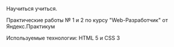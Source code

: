Научиться учиться.

Практические работы № 1 и 2 по курсу "Web-Разработчик" от Яндекс.Практикум

Используемые технологии: HTML 5 и CSS 3